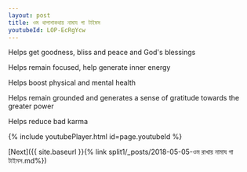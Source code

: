 ```yaml
---
layout: post
title: ওম থাপাশাকথায় নামায গা টাইমস
youtubeId: LOP-EcRgYcw
---
```

 
 
Helps get goodness, bliss and peace and God's blessings
 
Helps remain focused, help generate inner energy 
 
Helps boost physical and mental health 
 
Helps remain grounded and generates a sense of gratitude towards the greater power 
 
Helps reduce bad karma
 
 
 
 


{% include youtubePlayer.html id=page.youtubeId %}
 
[Next]({{ site.baseurl }}{% link  split1/_posts/2018-05-05-ওম রাখায় নামায গা টাইমস.md%})
 
